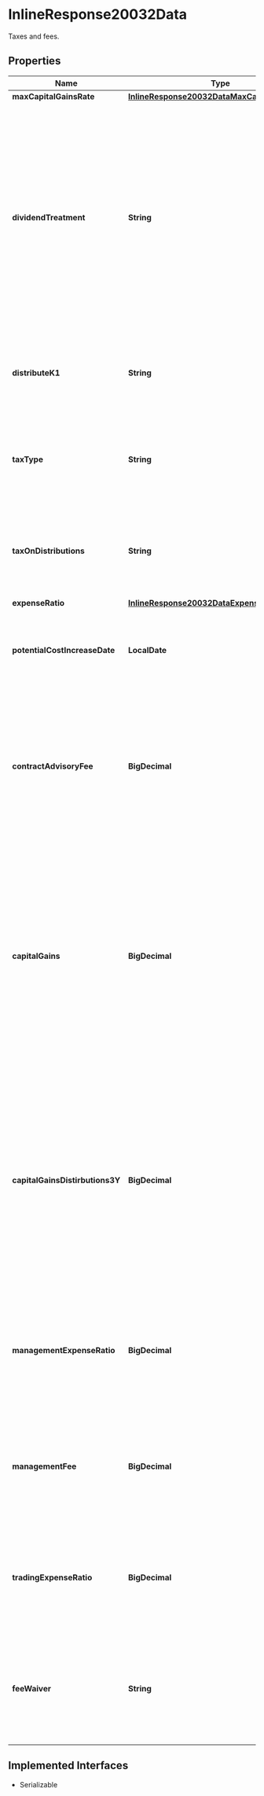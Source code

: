 

# InlineResponse20032Data

Taxes and fees.

## Properties

Name | Type | Description | Notes
------------ | ------------- | ------------- | -------------
**maxCapitalGainsRate** | [**InlineResponse20032DataMaxCapitalGainsRate**](InlineResponse20032DataMaxCapitalGainsRate.md) |  |  [optional]
**dividendTreatment** | **String** | Describes whether dividend income received by the ETP is distributed to ETP shareholders or capitalised (reinvested) into the ETP, text and standardized value available. This data is available for all the Canada and Europe regions. |  [optional]
**distributeK1** | **String** | Flags ETPs that distribute K-1 tax forms. This data is available for the US regions. |  [optional]
**taxType** | **String** | Type of the tax applicable on the distribution. This data is available for the US regions. |  [optional]
**taxOnDistributions** | **String** | Tax treatment of the ETP&#39;s regular distributions. This data is available for the US regions. |  [optional]
**expenseRatio** | [**InlineResponse20032DataExpenseRatio**](InlineResponse20032DataExpenseRatio.md) |  |  [optional]
**potentialCostIncreaseDate** | **LocalDate** | Expiration date of any fee waivers. This data is available for the US and Canada regions. |  [optional]
**contractAdvisoryFee** | **BigDecimal** | The advisors fee excluding any additional costs or fees; A subset of the total expense ratio. This data is available for the Canada regions. |  [optional]
**capitalGains** | **BigDecimal** | Realized capital gains or losses reported on the ETP&#39;s most recent annual or semi-annual report. Gains must generally be paid out as a distribution at year-end, while losses can be banked to offset future gains. This data is available only for the US regions. |  [optional]
**capitalGainsDistirbutions3Y** | **BigDecimal** | The average annual capital gains paid out to shareholders over the past 3 calendar years, measured as a percent of net asset value (NAV) on the final trading day of each previous year. This data is available for the US region only. |  [optional]
**managementExpenseRatio** | **BigDecimal** | Total net annual cost associated with holding the ETP, expressed as a percentage. This data is available for the Canada regions. |  [optional]
**managementFee** | **BigDecimal** | Annual fee collected by fund manager, expressed as a percentage. This data is available for the Canada region. |  [optional]
**tradingExpenseRatio** | **BigDecimal** | Estimated annual costs associated with trading the underlying holdings. This data is available for the Canada region. |  [optional]
**feeWaiver** | **String** | A reduction in annual ETP expenses, expressed as a percentage. This data is available for the Canada region. |  [optional]


## Implemented Interfaces

* Serializable


